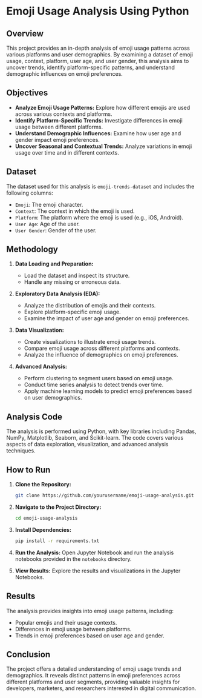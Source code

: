 # Emoji Usage Analysis Using Python

## Overview

This project provides an in-depth analysis of emoji usage patterns across various platforms and user demographics. By examining a dataset of emoji usage, context, platform, user age, and user gender, this analysis aims to uncover trends, identify platform-specific patterns, and understand demographic influences on emoji preferences.

## Objectives

- **Analyze Emoji Usage Patterns:** Explore how different emojis are used across various contexts and platforms.
- **Identify Platform-Specific Trends:** Investigate differences in emoji usage between different platforms.
- **Understand Demographic Influences:** Examine how user age and gender impact emoji preferences.
- **Uncover Seasonal and Contextual Trends:** Analyze variations in emoji usage over time and in different contexts.

## Dataset

The dataset used for this analysis is `emoji-trends-dataset` and includes the following columns:

- `Emoji`: The emoji character.
- `Context`: The context in which the emoji is used.
- `Platform`: The platform where the emoji is used (e.g., iOS, Android).
- `User Age`: Age of the user.
- `User Gender`: Gender of the user.

## Methodology

1. **Data Loading and Preparation:**
   - Load the dataset and inspect its structure.
   - Handle any missing or erroneous data.

2. **Exploratory Data Analysis (EDA):**
   - Analyze the distribution of emojis and their contexts.
   - Explore platform-specific emoji usage.
   - Examine the impact of user age and gender on emoji preferences.

3. **Data Visualization:**
   - Create visualizations to illustrate emoji usage trends.
   - Compare emoji usage across different platforms and contexts.
   - Analyze the influence of demographics on emoji preferences.

4. **Advanced Analysis:**
   - Perform clustering to segment users based on emoji usage.
   - Conduct time series analysis to detect trends over time.
   - Apply machine learning models to predict emoji preferences based on user demographics.

## Analysis Code

The analysis is performed using Python, with key libraries including Pandas, NumPy, Matplotlib, Seaborn, and Scikit-learn. The code covers various aspects of data exploration, visualization, and advanced analysis techniques.

## How to Run

1. **Clone the Repository:**

   ```bash
   git clone https://github.com/yourusername/emoji-usage-analysis.git

2. **Navigate to the Project Directory:**

   ```bash
   cd emoji-usage-analysis

3. **Install Dependencies:**

   ```bash
   pip install -r requirements.txt

4. **Run the Analysis:**
Open Jupyter Notebook and run the analysis notebooks provided in the `notebooks` directory.

5. **View Results:**
Explore the results and visualizations in the Jupyter Notebooks.

## Results
The analysis provides insights into emoji usage patterns, including:

- Popular emojis and their usage contexts.
- Differences in emoji usage between platforms.
- Trends in emoji preferences based on user age and gender.

## Conclusion

The project offers a detailed understanding of emoji usage trends and demographics. It reveals distinct patterns in emoji preferences across different platforms and user segments, providing valuable insights for developers, marketers, and researchers interested in digital communication.